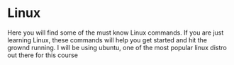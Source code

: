 # Linux
  Here you will find some of the must know Linux commands. If you are  just learning Linux, these commands will help you get started and hit the grownd running.
   I will be using ubuntu, one of the most popular linux distro out there for this course
